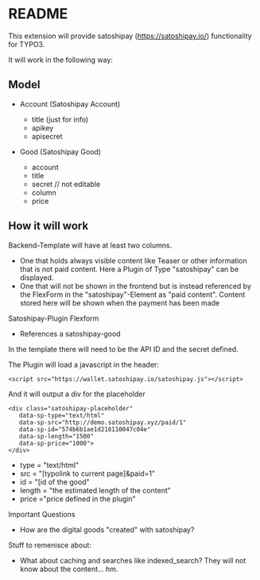 # README

This extension will provide satoshipay (https://satoshipay.io/) functionality for TYPO3.

It will work in the following way:

## Model
* Account (Satoshipay Account)
  * title (just for info)
  * apikey
  * apisecret
  
* Good (Satoshipay Good)
  * account
  * title
  * secret // not editable
  * column 
  * price
 

## How it will work
Backend-Template will have at least two columns. 
* One that holds always visible content like Teaser or other information that is not paid content. Here a Plugin of Type "satoshipay" can be displayed.
* One that will not be shown in the frontend but is instead referenced by the FlexForm in the "satoshipay"-Element as "paid content". Content stored here will be shown when the payment has been made

Satoshipay-Plugin Flexform
* References a satoshipay-good

In the template there will need to be the API ID and the secret defined.

The Plugin will load a javascript in the header:

```
<script src="https://wallet.satoshipay.io/satoshipay.js"></script>
```

And it will output a div for the placeholder

```
<div class="satoshipay-placeholder"
   data-sp-type="text/html"
   data-sp-src="http://demo.satoshipay.xyz/paid/1"
   data-sp-id="574b6b1ae1d218110047c04e"
   data-sp-length="1500"
   data-sp-price="1000">
</div>
```

* type = "text/html"
* src = "[typolink to current page]&paid=1"
* id = "[id of the good"
* length = "the estimated length of the content"
* price ="price defined in the plugin"

Important Questions
* How are the digital goods "created" with satoshipay?

Stuff to remenisce about:
* What about caching and searches like indexed_search? They will not know about the content... hm.
